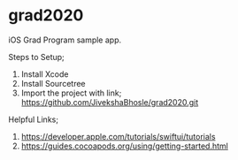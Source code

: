 # grad2020
iOS Grad Program sample app. 

Steps to Setup;

1) Install Xcode
2) Install Sourcetree
3) Import the project with link;
   https://github.com/JivekshaBhosle/grad2020.git

Helpful Links;

1) https://developer.apple.com/tutorials/swiftui/tutorials
2) https://guides.cocoapods.org/using/getting-started.html

